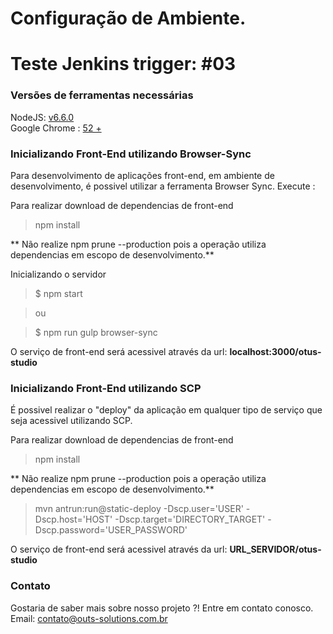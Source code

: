 # Configuração de Ambiente.
# Teste Jenkins trigger: #03

### Versões de ferramentas necessárias

NodeJS: [v6.6.0](https://nodejs.org/en/download/current/) <br />
Google Chrome : [52 +](https://www.google.com.br/chrome/browser/desktop/) 

### Inicializando Front-End utilizando Browser-Sync
Para desenvolvimento de aplicações front-end, em ambiente de desenvolvimento, é possivel utilizar a ferramenta Browser Sync. Execute :

Para realizar download de dependencias de front-end
> npm install

** Não realize npm prune --production pois a operação utiliza dependencias em escopo de desenvolvimento.**

Inicializando o servidor
> $ npm start

> ou

> $ npm run gulp browser-sync

O serviço de front-end será acessivel através da url: **localhost:3000/otus-studio**

### Inicializando Front-End utilizando SCP
É possivel realizar o "deploy" da aplicação em qualquer tipo de serviço que seja acessivel utilizando SCP.

Para realizar download de dependencias de front-end
> npm install

** Não realize npm prune --production pois a operação utiliza dependencias em escopo de desenvolvimento.**

> mvn antrun:run@static-deploy -Dscp.user='USER' -Dscp.host='HOST' -Dscp.target='DIRECTORY_TARGET' -Dscp.password='USER_PASSWORD'

O serviço de front-end será acessivel através da url: **URL_SERVIDOR/otus-studio**

### Contato
Gostaria de saber mais sobre nosso projeto ?! Entre em contato conosco. <br />
Email: contato@outs-solutions.com.br <br />
